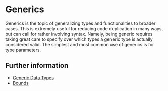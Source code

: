 # Generics

Generics is the topic of generalizing types and functionalities to broader cases.
This is extremely useful for reducing code duplication in many ways, but can call for rather involving syntax.
Namely, being generic requires taking great care to specify over which types a generic type is actually considered valid.
The simplest and most common use of generics is for type parameters.

## Further information

- [Generic Data Types](https://rust-book.cs.brown.edu/stable/book/ch10-01-syntax.html)
- [Bounds](https://rust-book.cs.brown.edu/rust-by-example/generics/bounds.html)
